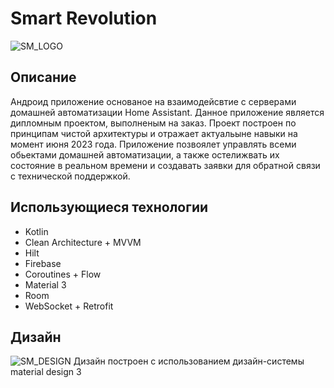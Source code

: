 # Smart Revolution
![SM_LOGO](https://github.com/SogYa/sm-android/assets/73115406/c3ba2b56-2c82-4a5b-beb0-8f80d1b6b2e6)


## Описание
Андроид приложение основаное на взаимодейсвтие с серверами домашней автоматизации Home Assistant.
Данное приложение является дипломным проектом, выполненым на заказ. Проект построен по принципам чистой архитектуры и отражает актуальыне навыки на момент июня 2023 года.
Приложение позвоялет управлять всеми обьектами домашней автоматизации, а также остелижвать их состояние в реальном времени и создавать заявки для обратной связи с технической поддержкой.

## Использующиеся технологии
* Kotlin
* Clean Architecture + MVVM
* Hilt
* Firebase
* Coroutines + Flow
* Material 3
* Room
* WebSocket + Retrofit

## Дизайн 
![SM_DESIGN](https://github.com/SogYa/sm-android/assets/73115406/c8d89b04-309c-4fb7-b2db-55823fc3a3be)
Дизайн построен с использованием дизайн-системы material design 3
